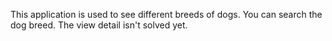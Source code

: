 This application is used to see different breeds of dogs. You can search the dog breed. The view detail isn't solved yet.
